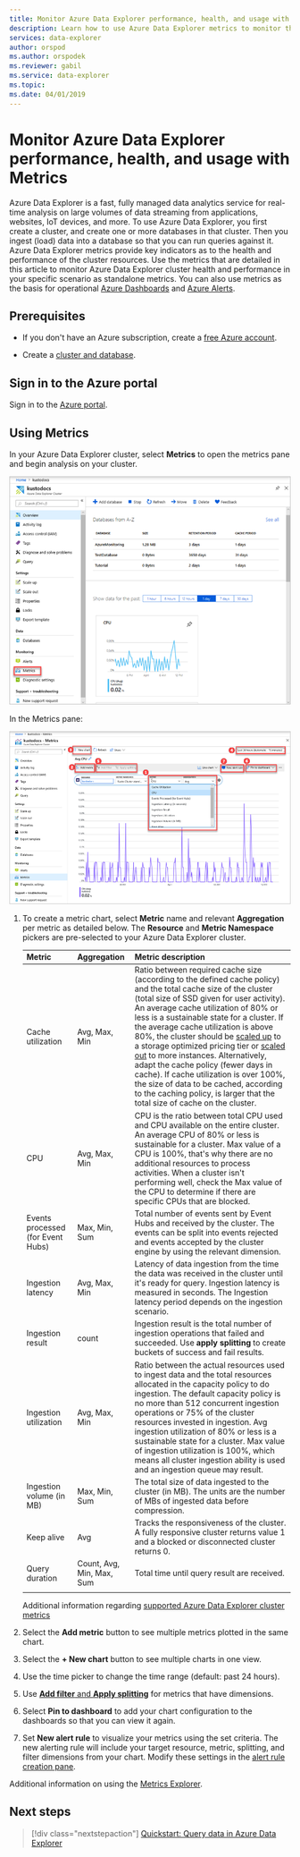 ```yaml
---
title: Monitor Azure Data Explorer performance, health, and usage with Metrics
description: Learn how to use Azure Data Explorer metrics to monitor the cluster's performance, health, and usage.
services: data-explorer
author: orspod
ms.author: orspodek
ms.reviewer: gabil
ms.service: data-explorer
ms.topic: 
ms.date: 04/01/2019
---
```


# Monitor Azure Data Explorer performance, health, and usage with Metrics

Azure Data Explorer is a fast, fully managed data analytics service for real-time analysis on large volumes of data streaming from applications, websites, IoT devices, and more. To use Azure Data Explorer, you first create a cluster, and create one or more databases in that cluster. Then you ingest (load) data into a database so that you can run queries against it. Azure Data Explorer metrics provide key indicators as to the health and performance of the cluster resources. Use the metrics that are detailed in this article to monitor Azure Data Explorer cluster health and performance in your specific scenario as standalone metrics. You can also use metrics as the basis for operational [Azure Dashboards](/azure/azure-portal/azure-portal-dashboards) and [Azure Alerts](/azure/azure-monitor/platform/alerts-metric-overview).

## Prerequisites

* If you don't have an Azure subscription, create a [free Azure account](https://azure.microsoft.com/free/).

* Create a [cluster and database](create-cluster-database-portal.md).

## Sign in to the Azure portal

Sign in to the [Azure portal](https://portal.azure.com/).

## Using Metrics

In your Azure Data Explorer cluster, select **Metrics** to open the metrics pane and begin analysis on your cluster.

![Select Metrics](media/using-metrics/select-metrics.png)

In the Metrics pane:

![Metrics pane](media/using-metrics/metrics-pane.png)

1. To create a metric chart, select **Metric** name and relevant **Aggregation** per metric as detailed below. The **Resource** and **Metric Namespace** pickers are pre-selected to your Azure Data Explorer cluster.

    **Metric** | **Aggregation** | **Metric description**
    |---|---|---|
    | Cache utilization | Avg, Max, Min | Ratio between required cache size (according to the defined cache policy) and the total cache size of the cluster (total size of SSD given for user activity). An average cache utilization of 80% or less is a sustainable state for a cluster. If the average cache utilization is above 80%, the cluster should be [scaled up](manage-cluster-scale-up.md) to a storage optimized pricing tier or [scaled out](manage-cluster-scale-out.md) to more instances. Alternatively, adapt the cache policy (fewer days in cache). If cache utilization is over 100%, the size of data to be cached, according to the caching policy, is larger that the total size of cache on the cluster. |
    | CPU | Avg, Max, Min | CPU is the ratio between total CPU used and CPU available on the entire cluster. An average CPU of 80% or less is sustainable for a cluster. Max value of a CPU is 100%, that's why there are no additional resources to process activities. When a cluster isn't performing well, check the Max value of the CPU to determine if there are specific CPUs that are blocked. |
    | Events processed (for Event Hubs) | Max, Min, Sum | Total number of events sent by Event Hubs and received by the cluster. The events can be split into events rejected and events accepted by the cluster engine by using the relevant dimension. |
    | Ingestion latency | Avg, Max, Min | Latency of data ingestion from the time the data was received in the cluster until it's ready for query. Ingestion latency is measured in seconds. The Ingestion latency period depends on the ingestion scenario. |
    | Ingestion result | count | Ingestion result is the total number of ingestion operations that failed and succeeded. Use **apply splitting** to create buckets of success and fail results.|
    | Ingestion utilization | Avg, Max, Min | Ratio between the actual resources used to ingest data and the total resources allocated in the capacity policy to do ingestion. The default capacity policy is no more than 512 concurrent ingestion operations or 75% of the cluster resources invested in ingestion. Avg ingestion utilization of 80% or less is a sustainable state for a cluster. Max value of ingestion utilization is 100%, which means all cluster ingestion ability is used and an ingestion queue may result. |
    | Ingestion volume (in MB) | Max, Min, Sum | The total size of data ingested to the cluster (in MB). The units are the number of MBs of ingested data before compression. |
    | Keep alive | Avg | Tracks the responsiveness of the cluster. A fully responsive cluster returns value 1 and a blocked or disconnected cluster returns 0. |
    | Query duration | Count, Avg, Min, Max, Sum | Total time until query result are received. |
    | | |

    Additional information regarding [supported Azure Data Explorer cluster metrics](/azure/azure-monitor/platform/metrics-supported#microsoftkustoclusters)

2. Select the **Add metric** button to see multiple metrics plotted in the same chart.
3. Select the **+ New chart** button to see multiple charts in one view.
4. Use the time picker to change the time range (default: past 24 hours).
5. Use [**Add filter** and **Apply splitting**](/azure/azure-monitor/platform/metrics-getting-started#apply-dimension-filters-and-splitting) for metrics that have dimensions.
6. Select **Pin to dashboard** to add your chart configuration to the dashboards so that you can view it again.
7. Set **New alert rule** to visualize your metrics using the set criteria. The new alerting rule will include your target resource, metric, splitting, and filter dimensions from your chart. Modify these settings in the [alert rule creation pane](azure/azure-monitor/platform/metrics-charts#create-alert-rules).

Additional information on using the [Metrics Explorer](/azure/azure-monitor/platform/metrics-getting-started).

## Next steps

> [!div class="nextstepaction"]
> [Quickstart: Query data in Azure Data Explorer](web-query-data.md)
